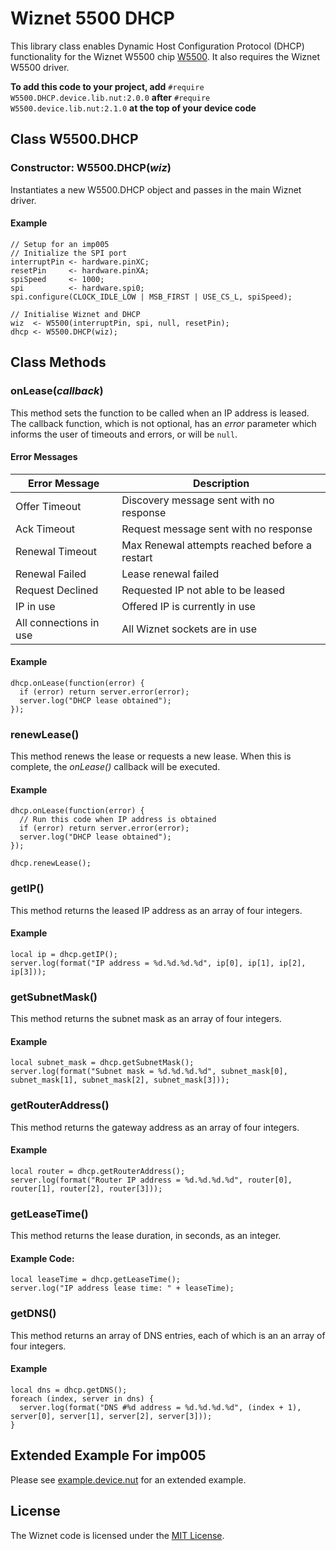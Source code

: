 # Wiznet 5500 DHCP #

This library class enables Dynamic Host Configuration Protocol (DHCP) functionality for the Wiznet W5500 chip [W5500](http://wizwiki.net/wiki/lib/exe/fetch.php?media=products:w5500:w5500_ds_v106e_141230.pdf). It also requires the Wiznet W5500 driver.

**To add this code to your project, add** `#require W5500.DHCP.device.lib.nut:2.0.0` **after** `#require W5500.device.lib.nut:2.1.0` **at the top of your device code**

## Class W5500.DHCP ##

### Constructor: W5500.DHCP(*wiz*) ###

Instantiates a new W5500.DHCP object and passes in the main Wiznet driver.

#### Example ####

```squirrel
// Setup for an imp005
// Initialize the SPI port
interruptPin <- hardware.pinXC;
resetPin     <- hardware.pinXA;
spiSpeed     <- 1000;
spi          <- hardware.spi0;
spi.configure(CLOCK_IDLE_LOW | MSB_FIRST | USE_CS_L, spiSpeed);

// Initialise Wiznet and DHCP
wiz  <- W5500(interruptPin, spi, null, resetPin);
dhcp <- W5500.DHCP(wiz);
```

## Class Methods ##

### onLease(*callback*) ###

This method sets the function to be called when an IP address is leased. The callback function, which is not optional, has an *error* parameter which informs the user of timeouts and errors, or will be `null`.

#### Error Messages ####

| Error Message | Description |
| --- | --- |
| Offer Timeout | Discovery message sent with no response |
| Ack Timeout | Request message sent with no response |
| Renewal Timeout | Max Renewal attempts reached before a restart |
| Renewal Failed | Lease renewal failed |
| Request Declined | Requested IP not able to be leased |
| IP in use | Offered IP is currently in use |
| All connections in use | All Wiznet sockets are in use |

#### Example ####

```squirrel
dhcp.onLease(function(error) {
  if (error) return server.error(error);
  server.log("DHCP lease obtained");
});
```

### renewLease() ###

This method renews the lease or requests a new lease. When this is complete, the *onLease()* callback will be executed.

#### Example ####

```squirrel
dhcp.onLease(function(error) {
  // Run this code when IP address is obtained
  if (error) return server.error(error);
  server.log("DHCP lease obtained");
});

dhcp.renewLease();
```

### getIP() ###

This method returns the leased IP address as an array of four integers.

#### Example ####

```squirrel
local ip = dhcp.getIP();
server.log(format("IP address = %d.%d.%d.%d", ip[0], ip[1], ip[2], ip[3]));
```

### getSubnetMask() ###

This method returns the subnet mask as an array of four integers.

#### Example ####

```squirrel
local subnet_mask = dhcp.getSubnetMask();
server.log(format("Subnet mask = %d.%d.%d.%d", subnet_mask[0], subnet_mask[1], subnet_mask[2], subnet_mask[3]));
```

### getRouterAddress() ###

This method returns the gateway address as an array of four integers.

#### Example ####

```squirrel
local router = dhcp.getRouterAddress();
server.log(format("Router IP address = %d.%d.%d.%d", router[0], router[1], router[2], router[3]));
```

### getLeaseTime() ###

This method returns the lease duration, in seconds, as an integer.

#### Example Code:

```squirrel
local leaseTime = dhcp.getLeaseTime();
server.log("IP address lease time: " + leaseTime);
```

### getDNS() ###

This method returns an array of DNS entries, each of which is an an array of four integers.

#### Example ####

```squirrel
local dns = dhcp.getDNS();
foreach (index, server in dns) {
  server.log(format("DNS #%d address = %d.%d.%d.%d", (index + 1), server[0], server[1], server[2], server[3]));
}
```

## Extended Example For imp005 ##

Please see [example.device.nut](example.device.nut) for an extended example.

## License ##

The Wiznet code is licensed under the [MIT License](./LICENSE).
